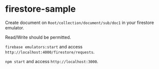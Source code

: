 # firestore-sample 
Create document on `Root/collection/document/sub/doc1` in your firestore emulator.

Read/Write should be permitted.

`firebase emulators:start` and access `http://localhost:4000/firestore/requests`.

`npm start` and access `http://localhost:3000`.
